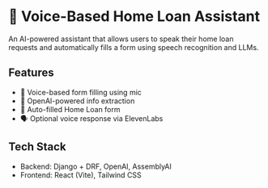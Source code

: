 # 🏡 Voice-Based Home Loan Assistant

An AI-powered assistant that allows users to speak their home loan requests and automatically fills a form using speech recognition and LLMs.

## Features
- 🎤 Voice-based form filling using mic
- 🤖 OpenAI-powered info extraction
- 📄 Auto-filled Home Loan form
- 🗣️ Optional voice response via ElevenLabs

## Tech Stack
- Backend: Django + DRF, OpenAI, AssemblyAI
- Frontend: React (Vite), Tailwind CSS

